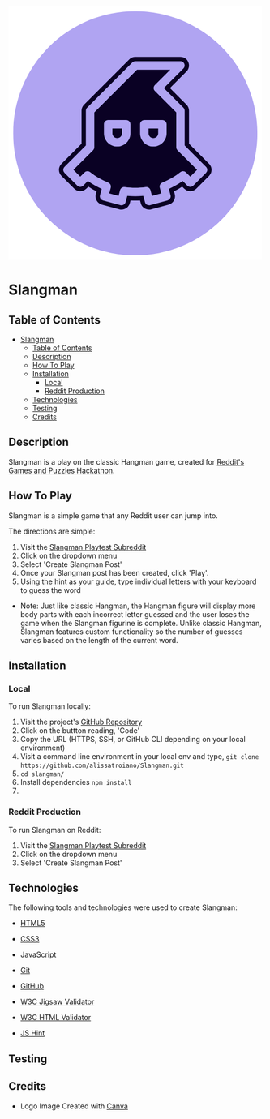 ![Slangman Logo](assets/slangman.png)

# Slangman

## Table of Contents
- [Slangman](#slangman)
  - [Table of Contents](#table-of-contents)
  - [Description](#description)
  - [How To Play](#how-to-play)
  - [Installation](#installation)
    - [Local](#local)
    - [Reddit Production](#reddit-production)
  - [Technologies](#technologies)
  - [Testing](#testing)
  - [Credits](#credits)

## Description

Slangman is a play on the classic Hangman game, created for [Reddit's Games and Puzzles Hackathon](https://redditgamesandpuzzles.devpost.com/).

## How To Play

Slangman is a simple game that any Reddit user can jump into. 

The directions are simple:

1. Visit the [Slangman Playtest Subreddit](https://www.reddit.com/r/playtest_404/)
2. Click on the dropdown menu
3. Select 'Create Slangman Post'
4. Once your Slangman post has been created, click 'Play'.
5. Using the hint as your guide, type individual letters with your keyboard to guess the word

- Note: Just like classic Hangman, the Hangman figure will display more body parts with each incorrect letter guessed and the user loses the game when the Slangman figurine is complete. Unlike classic Hangman, Slangman features custom functionality so the number of guesses varies based on the length of the current word.

## Installation

### Local

To run Slangman locally:

1. Visit the project's [GitHub Repository](https://github.com/alissatroiano/Slangman)
2. Click on the buttton reading, 'Code'
3. Copy the URL (HTTPS, SSH, or GitHub CLI depending on your local environment)
4. Visit a command line environment in your local env and type,  `git clone https://github.com/alissatroiano/Slangman.git`
5. `cd slangman/`
6. Install dependencies `npm install`
7. 

### Reddit Production

To run Slangman on Reddit:

1. Visit the [Slangman Playtest Subreddit](https://www.reddit.com/r/playtest_404/)
2. Click on the dropdown menu
3. Select 'Create Slangman Post'


## Technologies

The following tools and technologies were used to create Slangman:

- [HTML5](https://developer.mozilla.org/en-US/docs/Glossary/HTML5)

- [CSS3](https://developer.mozilla.org/en-US/docs/Web/CSS)
  
- [JavaScript](https://developer.mozilla.org/en-US/docs/Web/JavaScript)

- [Git](https://git-scm.com/doc)

- [GitHub](https://github.com)

- [W3C Jigsaw Validator](https://jigsaw.w3.org/css-validator/)

- [W3C HTML Validator](https://validator.w3.org/)

- [JS Hint](https://jshint.com/)

## Testing 


## Credits
- Logo Image Created with [Canva](https://www.canva.com/)